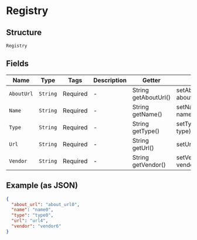 
# Registry

## Structure

`Registry`

## Fields

| Name | Type | Tags | Description | Getter | Setter |
|  --- | --- | --- | --- | --- | --- |
| `AboutUrl` | `String` | Required | - | String getAboutUrl() | setAboutUrl(String aboutUrl) |
| `Name` | `String` | Required | - | String getName() | setName(String name) |
| `Type` | `String` | Required | - | String getType() | setType(String type) |
| `Url` | `String` | Required | - | String getUrl() | setUrl(String url) |
| `Vendor` | `String` | Required | - | String getVendor() | setVendor(String vendor) |

## Example (as JSON)

```json
{
  "about_url": "about_url0",
  "name": "name0",
  "type": "type0",
  "url": "url4",
  "vendor": "vendor6"
}
```

